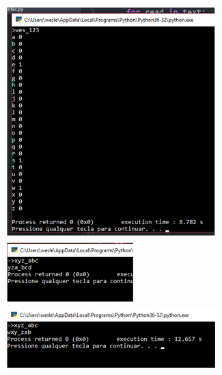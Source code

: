 ![character_counter](https://github.com/wesley-cantarino/character_counter/blob/master/img/img.png)

![crypt](https://github.com/wesley-cantarino/character_counter/blob/master/img/img1.png)

![decrypt](https://github.com/wesley-cantarino/character_counter/blob/master/img/img2.png)
